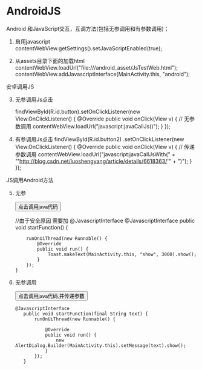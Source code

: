 # AndroidJS
Android 和JavaScript交互，互调方法(包括无参调用和有参数调用)；

 1. 启用javascript
    contentWebView.getSettings().setJavaScriptEnabled(true);
   
 2. 从assets目录下面的加载html
     contentWebView.loadUrl("file:///android_asset/JsTestWeb.html");
     contentWebView.addJavascriptInterface(MainActivity.this, "android");
 
 安卓调用JS
 
 3. 无参调用Js点击
 
    findViewById(R.id.button).setOnClickListener(new View.OnClickListener() {
                @Override
                public void onClick(View v) {
                    // 无参数调用
                    contentWebView.loadUrl("javascript:javaCallJs()");
                }
            });
            
 4. 有参调用Js点击
    findViewById(R.id.button2)
            .setOnClickListener(new View.OnClickListener() {
                            @Override
                            public void onClick(View v) {
                                // 传递参数调用
                                contentWebView.loadUrl("javascript:javaCallJsWith(" + "'http://blog.csdn.net/luoshengyang/article/details/6618363/'" + ")");
                            }
                        });  
 
 JS调用Android方法
 
 5. 无参
    
    <input type="button" value="点击调用java代码" onclick="window.android.startFunction()"/>

     //由于安全原因 需要加 @JavascriptInterface
        @JavascriptInterface
        public void startFunction() {

            runOnUiThread(new Runnable() {
                @Override
                public void run() {
                    Toast.makeText(MainActivity.this, "show", 3000).show();
                }
            });
        }

 6. 无参调用
    
    <input type="button" value="点击调用java代码,并传递参数"
       onclick="window.android.startFunction('http://blog.csdn.net/luoshengyang/article/details/6618363')"/>
       
        @JavascriptInterface
           public void startFunction(final String text) {
               runOnUiThread(new Runnable() {
       
                   @Override
                   public void run() {
                       new AlertDialog.Builder(MainActivity.this).setMessage(text).show();
                   }
               });
           }